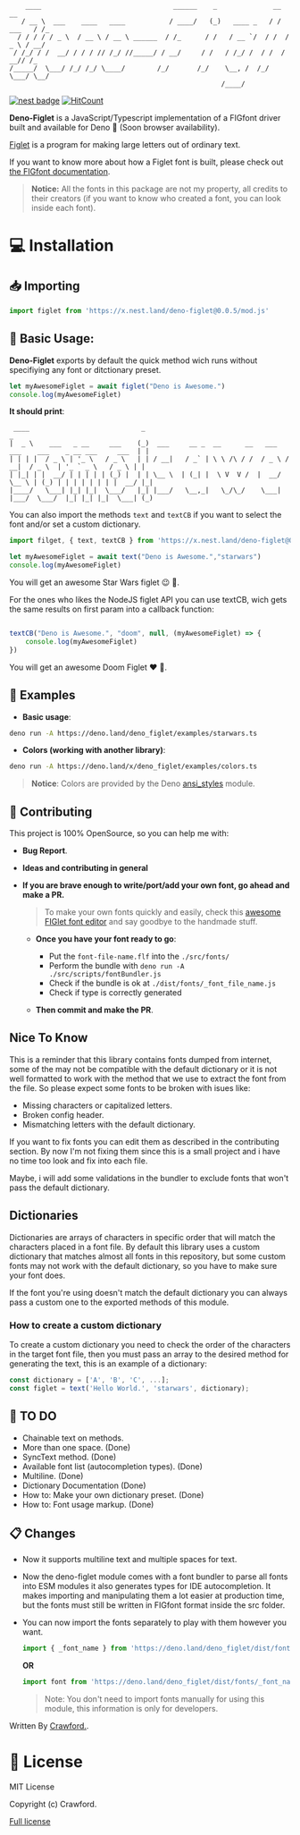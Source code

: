         ____                                 ______    _              __         __ 
       / __ \  ___    ____   ____           / ____/   (_)   ____ _   / /  ___   / /_
      / / / / / _ \  / __ \ / __ \ ______  / /_      / /   / __ `/  / /  / _ \ / __/
     / /_/ / /  __/ / / / // /_/ //_____/ / __/     / /   / /_/ /  / /  /  __// /_  
    /_____/  \___/ /_/ /_/ \____/        /_/       /_/    \__, /  /_/   \___/ \__/  
                                                         /____/                     

[![nest badge](https://nest.land/badge.svg)](https://nest.land/package/deno-figlet) [![HitCount](http://hits.dwyl.com/denyncrawford/deno-figlet.svg)](http://hits.dwyl.com/denyncrawford/deno-figlet)

**Deno-Figlet** is a JavaScript/Typescript implementation of a FIGfont driver built and available for Deno 🦕 (Soon browser availability).

[Figlet](http://www.figlet.org/) is a program for making large letters out of ordinary text.

If you want to know more about how a Figlet font is built, please check out [the FIGfont documentation](http://www.jave.de/figlet/figfont.html).

> **Notice:** All the fonts in this package are not my property, all credits to their creators (if you want to know who created a font, you can look inside each font).

# :computer: Installation

## :inbox_tray: Importing 

```javascript
import figlet from 'https://x.nest.land/deno-figlet@0.0.5/mod.js'
```

## :wrench: Basic Usage:

**Deno-Figlet** exports by default the quick method wich runs without specifiying any font or ditctionary preset.

```javascript
let myAwesomeFiglet = await figlet("Deno is Awesome.")
console.log(myAwesomeFiglet)
```

**It should print**:
	
	 ____                            _                                                                     _ 
 	|  _ \    ___   _ __     ___    (_)  ___     __ _  __      __   ___   ___    ___    _ __ ___     ___  | |
 	| | | |  / _ \ | '_ \   / _ \   | | / __|   / _` | \ \ /\ / /  / _ \ / __|  / _ \  | '_ ` _ \   / _ \ | |
 	| |_| | |  __/ | | | | | (_) |  | | \__ \  | (_| |  \ V  V /  |  __/ \__ \ | (_) | | | | | | | |  __/ |_|
 	|____/   \___| |_| |_|  \___/   |_| |___/   \__,_|   \_/\_/    \___| |___/  \___/  |_| |_| |_|  \___| (_)


You can also import the methods `text` and `textCB` if you want to select the font and/or set a custom dictionary.

```javascript
import filget, { text, textCB } from 'https://x.nest.land/deno-figlet@0.0.5/mod.js'

let myAwesomeFiglet = await text("Deno is Awesome.","starwars")
console.log(myAwesomeFiglet)

```

You will get an awesome Star Wars figlet :wink: :rocket:.

For the ones who likes the NodeJS figlet API you can use textCB, wich gets the same results on first param into a callback function:

```javascript

textCB("Deno is Awesome.", "doom", null, (myAwesomeFiglet) => {
	console.log(myAwesomeFiglet)
})

```

You will get an awesome Doom Figlet :heart: :gun:.

## 🧪 Examples

- **Basic usage**:

```bash
deno run -A https://deno.land/deno_figlet/examples/starwars.ts
```

- **Colors (working with another library)**:

```bash
deno run -A https://deno.land/x/deno_figlet/examples/colors.ts
```

> **Notice**: Colors are provided by the Deno [ansi_styles](https://deno.land/x/ansi_styles) module.

## :crown: Contributing

This project is 100% OpenSource, so you can help me with:

- **Bug Report**.

- **Ideas and contributing in general** 

- **If you are brave enough to write/port/add your own font, go ahead and make a PR.**

    > To make your own fonts quickly and easily, check this [awesome FIGlet font editor](http://patorjk.com/figlet-editor/#/edit) and say goodbye to the handmade stuff.

  - **Once you have your font ready to go**:

    - Put the `font-file-name.flf` into the `./src/fonts/`
    - Perform the bundle with `deno run -A ./src/scripts/fontBundler.js`
    - Check if the bundle is ok at `./dist/fonts/_font_file_name.js`
    - Check if type is correctly generated

  - **Then commit and make the PR**.

## Nice To Know

This is a reminder that this library contains fonts dumped from internet, some of the may not be compatible with the default dictionary or it is not well formatted to work with the method that we use to extract the font from the file. So please expect some fonts to be broken with isues like:

- Missing characters or capitalized letters.
- Broken config header.
- Mismatching letters with the default dictionary.

If you want to fix fonts you can edit them as described in the contributing section. By now I'm not fixing them since this is a small project and i have no time too look and fix into each file.

Maybe, i will add some validations in the bundler to exclude fonts that won't pass the default dictionary.

## Dictionaries

Dictionaries are arrays of characters in specific order that will match the characters placed in a font file. By default this library uses a custom dictionary that matches almost all fonts in this repository, but some custom fonts may not work with the default dictionary, so you have to make sure your font does.

If the font you're using doesn't match the default dictionary you can always pass a custom one to the exported methods of this module.

### How to create a custom dictionary

To create a custom dictionary you need to check the order of the characters in the target font file, then you must pass an array to the desired method for generating the text, this is an example of a dictionary:

```typescript
const dictionary = ['A', 'B', 'C', ...];
const figlet = text('Hello World.', 'starwars', dictionary);
```

## :pencil: TO DO

- Chainable text on methods.
- More than one space. (Done)
- SyncText method. (Done)
- Available font list (autocompletion types). (Done)
- Multiline. (Done)
- Dictionary Documentation (Done)
- How to: Make your own dictionary preset. (Done)
- How to: Font usage markup. (Done)

## :clipboard: Changes

- Now it supports multiline text and multiple spaces for text.

- Now the deno-figlet module comes with a font bundler to parse all fonts into ESM modules it also generates types for IDE autocompletion. It makes importing and manipulating them a lot easier at production time, but the fonts must still be written in FIGfont format inside the src folder.

- You can now import the fonts separately to play with them however you want.

    ```javascript
    import { _font_name } from 'https://deno.land/deno_figlet/dist/fonts/mod.ts'
    ```

    **OR**

    ```javascript
    import font from 'https://deno.land/deno_figlet/dist/fonts/_font_name.ts'
    ```
  > Note: You don't need to import fonts manually for using this module, this information is only for developers.

Written By [Crawford.](https://github.com/denyncrawford).

# :scroll: License

MIT License

Copyright (c) Crawford.

[Full license](https://github.com/denyncrawford/deno-figlet/blob/master/LICENSE.md)
